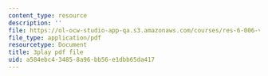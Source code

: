 ```yaml
---
content_type: resource
description: ''
file: https://ol-ocw-studio-app-qa.s3.amazonaws.com/courses/res-6-006-video-demonstrations-in-lasers-and-optics-spring-2008/a584ebc434858a96bb56e1dbb65da417_Qq_EFXj3wgw.pdf
file_type: application/pdf
resourcetype: Document
title: 3play pdf file
uid: a584ebc4-3485-8a96-bb56-e1dbb65da417
---
```

